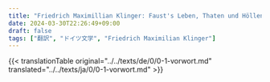 ```yaml
---
title: "Friedrich Maximillian Klinger: Faust's Leben, Thaten und Höllenfahrt (1799) - 序文"
date: 2024-03-30T22:26:49+09:00
draft: false
tags: ["翻訳", "ドイツ文学", "Friedrich Maximilian Klinger"]
---
```


{{< translationTable original="../../texts/de/0/0-1-vorwort.md" translated="../../texts/ja/0/0-1-vorwort.md" >}}